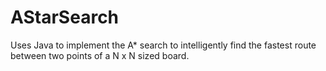 # AStarSearch
Uses Java to implement the A* search to intelligently find the fastest route between two points of a N x N sized board.
